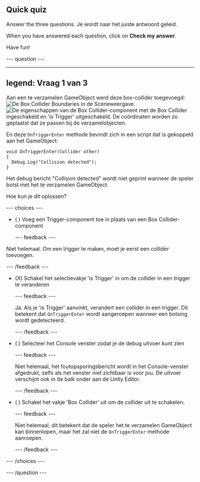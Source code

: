 ## Quick quiz

Answer the three questions. Je wordt naar het juiste antwoord geleid.

When you have answered each question, click on **Check my answer**.

Have fun!

--- question ---

---
legend: Vraag 1 van 3
---

Aan een te verzamelen GameObject werd deze box-collider toegevoegd: ![De Box Collider Boundaries in de Scèneweergave.](images/star-collider.png) ![De eigenschappen van de Box Collider-component met de Box Collider ingeschakeld en 'is Trigger' uitgeschakeld. De coördinaten worden zo geplaatst dat ze passen bij de verzamelobjecten.](images/inspector-collider.png)

En deze `OnTriggerEnter` methode bevindt zich in een script dat is gekoppeld aan het GameObject:

```
void OnTriggerEnter(Collider other)
{
  Debug.Log("Collision detected");
}
```

Het debug bericht "Collision detected" wordt niet geprint wanneer de speler botst met het te verzamelen GameObject.

Hoe kun je dit oplossen?

--- choices ---

- ( ) Voeg een Trigger-component toe in plaats van een Box Collider-component

  --- feedback ---

Niet helemaal. Om een trigger te maken, moet je eerst een collider toevoegen.

  --- /feedback ---

- (X) Schakel het selectievakje 'is Trigger' in om de collider in een trigger te veranderen

  --- feedback ---

  Ja. Als je 'is Trigger' aanvinkt, verandert een collider in een trigger. Dit betekent dat `OnTriggerEnter` wordt aangeroepen wanneer een botsing wordt gedetecteerd.

  --- /feedback ---

- ( ) Selecteer het Console venster zodat je de debug uitvoer kunt zien

  --- feedback ---

  Niet helemaal, het foutopsporingsbericht wordt in het Console-venster afgedrukt, zelfs als het venster niet zichtbaar is voor jou. De uitvoer verschijnt ook in de balk onder aan de Unity Editor.

  --- /feedback ---

- ( ) Schakel het vakje 'Box Collider' uit om de collider uit te schakelen.

  --- feedback ---

  Niet helemaal, dit betekent dat de speler het te verzamelen GameObject kan binnenlopen, maar het zal niet de `OnTriggerEnter` methode aanroepen.

  --- /feedback ---

--- /choices ---

--- /question ---

